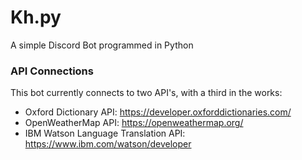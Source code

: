 # Kh.py
A simple Discord Bot programmed in Python
### API Connections
This bot currently connects to two API's, with a third in the works:
* Oxford Dictionary API: https://developer.oxforddictionaries.com/
* OpenWeatherMap API: https://openweathermap.org/
* IBM Watson Language Translation API: https://www.ibm.com/watson/developer
